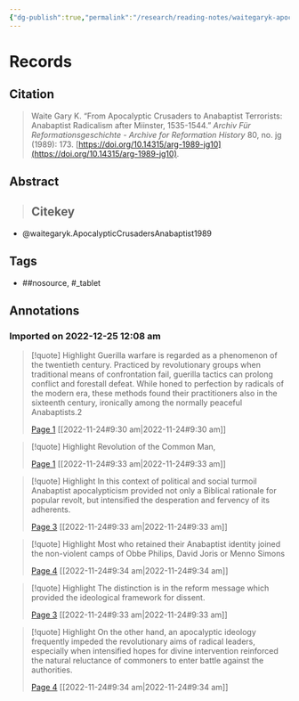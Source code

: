 ```yaml
---
{"dg-publish":true,"permalink":"/research/reading-notes/waitegaryk-apocalyptic-crusaders-anabaptist1989/","tags":"gardenEntry"}
---
```



# Records
## Citation
> Waite Gary K. “From Apocalyptic Crusaders to Anabaptist Terrorists: Anabaptist Radicalism after Miinster, 1535-1544.” _Archiv Für Reformationsgeschichte - Archive for Reformation History_ 80, no. jg (1989): 173. [https://doi.org/10.14315/arg-1989-jg10](https://doi.org/10.14315/arg-1989-jg10).

## Abstract
>## Citekey
- @waitegaryk.ApocalypticCrusadersAnabaptist1989

## Tags
- ##nosource, #_tablet

## Annotations

### Imported on 2022-12-25 12:08 am

> [!quote] Highlight
> Guerilla warfare is regarded as a phenomenon of the twentieth century. Practiced by revolutionary groups when traditional means of confrontation fail, guerilla tactics can prolong conflict and forestall defeat. While honed to perfection by radicals of the modern era, these methods found their practitioners also in the sixteenth century, ironically among the normally peaceful Anabaptists.2
>
> [Page 1](zotero://open-pdf/library/items/W7DX8X4C?page=1) [[2022-11-24#9:30 am\|2022-11-24#9:30 am]]

> [!quote] Highlight
> Revolution of the Common Man,
>
> [Page 1](zotero://open-pdf/library/items/W7DX8X4C?page=1) [[2022-11-24#9:33 am\|2022-11-24#9:33 am]]

> [!quote] Highlight
> In this context of political and social turmoil Anabaptist apocalypticism provided not only a Biblical rationale for popular revolt, but intensified the desperation and fervency of its adherents.
>
> [Page 3](zotero://open-pdf/library/items/W7DX8X4C?page=3) [[2022-11-24#9:33 am\|2022-11-24#9:33 am]]

> [!quote] Highlight
> Most who retained their Anabaptist identity joined the non-violent camps of Obbe Philips, David Joris or Menno Simons
>
> [Page 4](zotero://open-pdf/library/items/W7DX8X4C?page=4) [[2022-11-24#9:34 am\|2022-11-24#9:34 am]]

> [!quote] Highlight
> The distinction is in the reform message which provided the ideological framework for dissent.
>
> [Page 3](zotero://open-pdf/library/items/W7DX8X4C?page=3) [[2022-11-24#9:33 am\|2022-11-24#9:33 am]]

> [!quote] Highlight
> On the other hand, an apocalyptic ideology frequently impeded the revolutionary aims of radical leaders, especially when intensified hopes for divine intervention reinforced the natural reluctance of commoners to enter battle against the authorities.
>
> [Page 4](zotero://open-pdf/library/items/W7DX8X4C?page=4) [[2022-11-24#9:34 am\|2022-11-24#9:34 am]]





